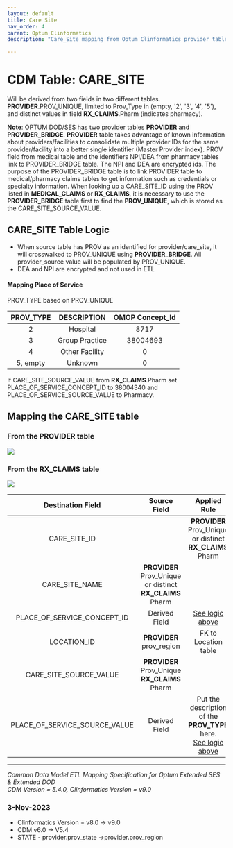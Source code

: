 ```yaml
---
layout: default
title: Care Site
nav_order: 4
parent: Optum Clinformatics
description: "Care_Site mapping from Optum Clinformatics provider table"

---
```

# CDM Table: CARE_SITE

Will be derived from two fields in two different tables. **PROVIDER**.PROV_UNIQUE,  limited to Prov_Type in (empty, '2', '3', '4', '5'), and distinct values in  field **RX_CLAIMS**.Pharm (indicates pharmacy).

**Note**: OPTUM DOD/SES has two provider tables **PROVIDER** and **PROVIDER_BRIDGE**. **PROVIDER** table takes advantage of known information about providers/facilities to consolidate multiple provider IDs for the same provider/facility into a better single identifier (Master Provider index). PROV field from medical table and the identifiers NPI/DEA from pharmacy tables link to PROVIDER_BRIDGE table. The NPI and DEA are encrypted ids. The purpose of the PROVIDER_BRIDGE  table is to link PROVIDER table to medical/pharmacy claims tables to get information such as credentials or specialty information. When looking up a CARE_SITE_ID using the PROV listed in **MEDICAL_CLAIMS** or **RX_CLAIMS**, it is necessary to use the **PROVIDER_BRIDGE** table first to find the **PROV_UNIQUE**, which is stored as the CARE_SITE_SOURCE_VALUE.

## **CARE_SITE Table Logic**

- When source table has PROV as an identified for provider/care_site, it will crosswalked to PROV_UNIQUE using **PROVIDER_BRIDGE**. All provider_source value will be populated by PROV_UNIQUE.
- DEA and NPI are encrypted and not used in ETL

#### **Mapping Place of Service**
PROV_TYPE based on PROV_UNIQUE

PROV_TYPE|DESCRIPTION|OMOP Concept_Id
:-----:|:-----:|:-----:
2|Hospital|8717
3|Group Practice|38004693
4|Other Facility|0
5, empty|Unknown|0

If CARE_SITE_SOURCE_VALUE from **RX_CLAIMS**.Pharm set PLACE_OF_SERVICE_CONCEPT_ID to 38004340 and PLACE_OF_SERVICE_SOURCE_VALUE to Pharmacy.

## **Mapping the CARE_SITE table**
### From the PROVIDER table
![](images/image7.png)

### From the RX_CLAIMS table
![](images/image8.png)

**Destination Field**|**Source Field**|**Applied Rule**|**Comment**
:-----:|:-----:|:-----:|:-----:
CARE_SITE_ID|<system generated>|**PROVIDER** Prov_Unique or distinct **RX_CLAIMS** Pharm |
CARE_SITE_NAME|**PROVIDER** Prov_Unique or distinct **RX_CLAIMS** Pharm | |
PLACE_OF_SERVICE_CONCEPT_ID|Derived Field|[See logic above](#Mapping_Place_of_Service) |
LOCATION_ID|**PROVIDER** prov_region|FK to Location table|
CARE_SITE_SOURCE_VALUE|**PROVIDER** Prov_Unique <br> **RX_CLAIMS** Pharm| |
PLACE_OF_SERVICE_SOURCE_VALUE|Derived Field|Put the description of the **PROV_TYPE** here.<br> [See logic above](#Mapping_Place_of_Service)|

---
*Common Data Model ETL Mapping Specification for Optum Extended SES & Extended DOD*
<br>*CDM Version = 5.4.0, Clinformatics Version = v9.0*

### 3-Nov-2023
- Clinformatics Version = v8.0 -> v9.0
- CDM v6.0 -> V5.4
- STATE - provider.prov_state ->provider.prov_region